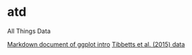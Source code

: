 # atd

All Things Data

[Markdown document of ggplot intro](https://raw.githubusercontent.com/flopezo/atd/master/intro_to_ggplot.Rmd)
[Tibbetts et al. (2015) data](https://raw.githubusercontent.com/flopezo/atd/master/Tibbets_et_al_2015_data.csv)
